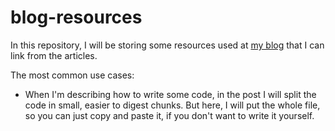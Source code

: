 # blog-resources

In this repository, I will be storing some resources used at [my blog](https://switowski.com/blog) that I can link from the articles.

The most common use cases:

* When I'm describing how to write some code, in the post I will split the code in small, easier to digest chunks. But here, I will put the whole file, so you can just copy and paste it, if you don't want to write it yourself.
